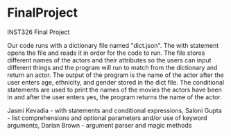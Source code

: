 # FinalProject
INST326 Final Project 

Our code runs with a dictionary file named "dict.json". The with statement opens the file and reads it in order for the code to run.
The file stores different names of the actors and their attributes so the users can input different things and the program will run to match from the dictionary and return an actor. 
The output of the program is the name of the actor after the user enters age, ethnicity, and gender stored in the dict file. The conditional statements are used to print the names of the movies the actors have been in and after the user enters yes, the program returns the name of the actor. 

Jasmi Kevadia - with statements and conditional expressions, Saloni Gupta - list comprehensions and optional parameters and/or use of keyword arguments, Darian Brown - argument parser and magic methods

